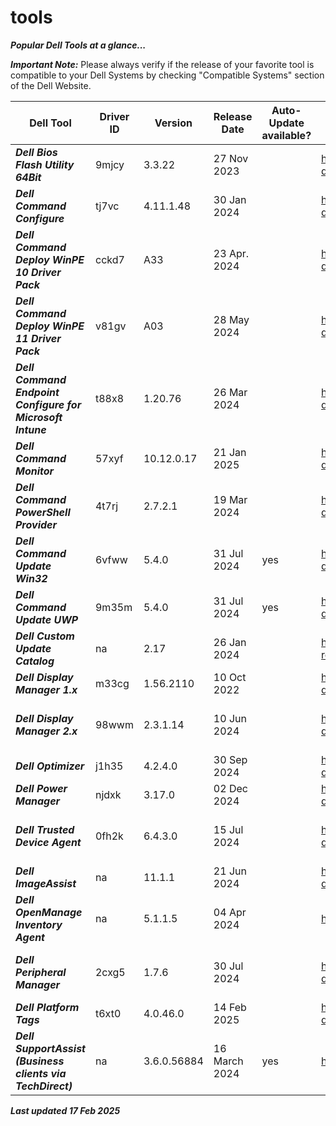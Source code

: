 # tools 

***Popular Dell Tools at a glance...*** 

 

***Important Note:*** Please always verify if the release of your favorite tool is compatible to your Dell Systems by checking "Compatible Systems" section of the Dell Website.  

 
|Dell Tool | Driver ID | Version | Release Date | Auto-Update available? | Link | Comments |
|----|----|----|----|----|----|----|
|***Dell Bios Flash Utility 64Bit*** | 9mjcy | 3.3.22 | 27 Nov 2023 | | https://www.dell.com/support/home/en-us/drivers/driversdetails?driverid=9mjcy |na | 
|***Dell Command Configure*** | tj7vc | 4.11.1.48 | 30 Jan 2024 | | https://www.dell.com/support/home/en-us/drivers/driversdetails?driverid=tj7vc |na | 
|***Dell Command Deploy WinPE 10 Driver Pack*** | cckd7 | A33 | 23 Apr. 2024 | | https://www.dell.com/support/home/en-us/drivers/driversdetails?driverid=cckd7 | Driver Pack summary > https://www.dell.com/support/kbdoc/en-us/000108642/winpe-10-driver-pack | 
|***Dell Command Deploy WinPE 11 Driver Pack*** | v81gv | A03 | 28 May 2024 | | https://www.dell.com/support/home/en-us/drivers/driversdetails?driverid=v81gv | Driver Pack summary > https://www.dell.com/support/kbdoc/en-us/000211541/winpe-11-driver-pack | 
|***Dell Command Endpoint Configure for Microsoft Intune*** | t88x8 | 1.20.76 | 26 Mar 2024 | | https://www.dell.com/support/home/en-us/drivers/driversdetails?driverid=t88x8 |na | 
|***Dell Command Monitor*** | 57xyf | 10.12.0.17 | 21 Jan 2025 | | https://www.dell.com/support/home/en-us/drivers/driversdetails?driverid=57xyf |na | 
|***Dell Command PowerShell Provider*** | 4t7rj | 2.7.2.1 | 19 Mar 2024| | https://www.dell.com/support/home/en-us/drivers/driversdetails?driverid=4t7rj |[na](https://www.powershellgallery.com/packages/DellBIOSProvider/2.7.2) | 
|***Dell Command Update Win32*** | 6vfww | 5.4.0 | 31 Jul 2024 | yes | https://www.dell.com/support/home/en-us/drivers/driversdetails?driverid=6vfww|This is the last Win32 version of DCU 
|***Dell Command Update UWP*** | 9m35m | 5.4.0 | 31 Jul 2024 | yes | https://www.dell.com/support/home/en-us/drivers/driversdetails?driverid=9m35m |This is the UWP version 
|***Dell Custom Update Catalog*** | na | 2.17 | 26 Jan 2024 | | https://www.dell.com/support/manuals/en-us/command-cloud-repository-manager/sa_updatecatalog_dccrm_internal_r-notes | na | 
|***Dell Display Manager 1.x*** | m33cg | 1.56.2110| 10 Oct 2022 | | https://www.dell.com/support/home/en-us/drivers/driversdetails?driverid=m33cg | Alternative download via https://www.delldisplaymanager.com/ | 
|***Dell Display Manager 2.x*** | 98wwm | 2.3.1.14 | 10 Jun 2024 | | https://www.dell.com/support/home/en-us/drivers/driversdetails?driverid=98wwm | Alternative link https://www.dell.com/support/home/en-us/product-support/product/dell-display-peripheral-manager/drivers |  
|***Dell Optimizer*** | j1h35 | 4.2.4.0 | 30 Sep 2024 |  | https://www.dell.com/support/home/en-us/drivers/driversdetails?driverid=j1h35| www.dell.com/optimizer | 
|***Dell Power Manager*** | njdxk | 3.17.0 | 02 Dec 2024 | | https://www.dell.com/support/home/en-us/drivers/driversdetails?driverid=njdxk| The Dell Power Manager is now integrated into Dell Optimizer | 
|***Dell Trusted Device Agent*** | 0fh2k | 6.4.3.0 | 15 Jul 2024 | | https://www.dell.com/support/home/en-us/drivers/driversdetails?driverid=0fh2k| Alternative https://www.dell.com/support/home/en-us/product-support/product/trusted-device/drivers | 
|***Dell ImageAssist*** | na | 11.1.1 | 21 Jun 2024 | | https://www.delltechnologies.com/en-us/services/support-deployment-technologies/image-assist.htm | na | 
|***Dell OpenManage Inventory Agent*** | na | 5.1.1.5 | 04 Apr 2024 | | https://downloads.dell.com/FOLDER11461293M/1/DSIAPC_5.1.1.5.msi |  | 
|***Dell Peripheral Manager*** | 2cxg5 | 1.7.6 | 30 Jul 2024 | | https://www.dell.com/support/home/en-us/drivers/driversdetails?driverid=2cxg5 | Alternative link https://www.dell.com/support/home/en-us/product-support/product/dell-peripheral-manager/drivers | 
|***Dell Platform Tags*** | t6xt0| 4.0.46.0 | 14 Feb 2025 | | https://www.dell.com/support/home/en-us/drivers/driversdetails?driverid=t6xt0 | na | 
|***Dell SupportAssist (Business clients via TechDirect)*** | na | 3.6.0.56884 | 16 March 2024 | yes | https://tdm.dell.com/portal/ | na | 
 


***Last updated 17 Feb 2025*** 
